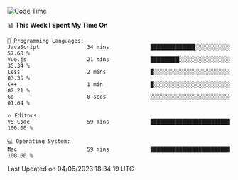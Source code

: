
<!--START_SECTION:waka-->
![Code Time](http://img.shields.io/badge/Code%20Time-728%20hrs%203%20mins-blue)

📊 **This Week I Spent My Time On** 

```text
💬 Programming Languages: 
JavaScript               34 mins             ██████████████░░░░░░░░░░░   57.68 % 
Vue.js                   21 mins             █████████░░░░░░░░░░░░░░░░   35.34 % 
Less                     2 mins              █░░░░░░░░░░░░░░░░░░░░░░░░   03.35 % 
C++                      1 min               █░░░░░░░░░░░░░░░░░░░░░░░░   02.21 % 
Go                       0 secs              ░░░░░░░░░░░░░░░░░░░░░░░░░   01.04 % 

🔥 Editors: 
VS Code                  59 mins             █████████████████████████   100.00 % 

💻 Operating System: 
Mac                      59 mins             █████████████████████████   100.00 % 
```


 Last Updated on 04/06/2023 18:34:19 UTC
<!--END_SECTION:waka-->


